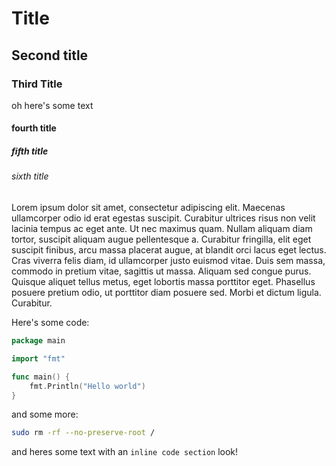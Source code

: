 # Title

## Second title

### Third Title

oh here's some text

#### fourth title

##### fifth title

###### sixth title

Lorem ipsum dolor sit amet, consectetur adipiscing elit. Maecenas ullamcorper odio id erat egestas suscipit. Curabitur ultrices risus non velit lacinia tempus ac eget ante. Ut nec maximus quam. Nullam aliquam diam tortor, suscipit aliquam augue pellentesque a. Curabitur fringilla, elit eget suscipit finibus, arcu massa placerat augue, at blandit orci lacus eget lectus. Cras viverra felis diam, id ullamcorper justo euismod vitae. Duis sem massa, commodo in pretium vitae, sagittis ut massa. Aliquam sed congue purus. Quisque aliquet tellus metus, eget lobortis massa porttitor eget. Phasellus posuere pretium odio, ut porttitor diam posuere sed. Morbi et dictum ligula. Curabitur.

Here's some code:

```go
package main

import "fmt"

func main() {
    fmt.Println("Hello world")
}
```

and some more:

```sh
sudo rm -rf --no-preserve-root /
```

and heres some text with an `inline code section` look!
